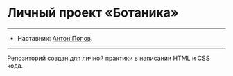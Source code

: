# Личный проект «Ботаника»

---

* Наставник: [Антон Попов](https://github.com/ademaro).

---

Репозиторий создан для личной практики в написании HTML и CSS кода.
